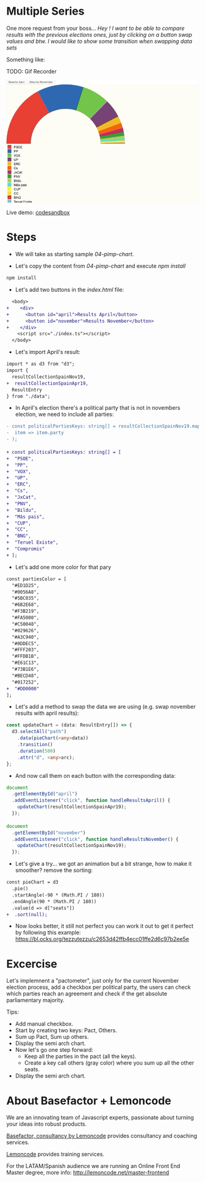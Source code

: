# Multiple Series

One more request from your boss... _Hey ! I want to be able to compare results with the previous elections ones, just by clicking on a
button swap values and btw. I would like to show some transition when swapping data sets_

Something like:

TODO: Gif Recorder

![animated series](./content/chart.gif "animated series")

Live demo: [codesandbox]()

# Steps

- We will take as starting sample _04-pimp-chart_.

- Let's copy the content from _04-pimp-chart_ and execute _npm install_

```bash
npm install
```

- Let's add two buttons in the _index.html_ file:

```diff
  <body>
+    <div>
+      <button id="april">Results April</button>
+      <button id="november">Results November</button>
+    </div>
    <script src="./index.ts"></script>
  </body>
```

- Let's import April's result:

```diff
import * as d3 from "d3";
import {
  resultCollectionSpainNov19,
+  resultCollectionSpainApr19,
  ResultEntry
} from "./data";
```

- In April's election there's a political party that is not in novembers election, we need to include all parties:

```diff
- const politicalPartiesKeys: string[] = resultCollectionSpainNov19.map(
-  item => item.party
- );

+ const politicalPartiesKeys: string[] = [
+  "PSOE",
+  "PP",
+  "VOX",
+  "UP",
+  "ERC",
+  "Cs",
+  "JxCat",
+  "PNV",
+  "Bildu",
+  "Más pais",
+  "CUP",
+  "CC",
+  "BNG",
+  "Teruel Existe",
+  "Compromis"
+ ];
```

- Let's add one more color for that pary

```diff
const partiesColor = [
  "#ED1D25",
  "#0056A8",
  "#5BC035",
  "#6B2E68",
  "#F3B219",
  "#FA5000",
  "#C50048",
  "#029626",
  "#A3C940",
  "#0DDEC5",
  "#FFF203",
  "#FFDB1B",
  "#E61C13",
  "#73B1E6",
  "#BECD48",
  "#017252",
+  "#DD0000"
];
```

- Let's add a method to swap the data we are using (e.g. swap november results with april results):

```typescript
const updateChart = (data: ResultEntry[]) => {
  d3.selectAll("path")
    .data(pieChart(<any>data))
    .transition()
    .duration(500)
    .attr("d", <any>arc);
};
```

- And now call them on each button with the corresponding data:

```typescript
document
  .getElementById("april")
  .addEventListener("click", function handleResultsApril() {
    updateChart(resultCollectionSpainApr19);
  });

document
  .getElementById("november")
  .addEventListener("click", function handleResultsNovember() {
    updateChart(resultCollectionSpainNov19);
  });
```

- Let's give a try... we got an animation but a bit strange, how to make it smoother? remove the sorting:

```diff
const pieChart = d3
  .pie()
  .startAngle(-90 * (Math.PI / 180))
  .endAngle(90 * (Math.PI / 180))
  .value(d => d["seats"])
+  .sort(null);
```

- Now looks better, it still not perfect you can work it out to get it perfect by following this example: https://bl.ocks.org/tezzutezzu/c2653d42ffb4ecc01ffe2d6c97b2ee5e

# Excercise

Let's implemnent a "pactometer", just only for the current November election process, add a checkbox per political party, the users can check which parties reach an agreement and
check if the get absolute parliamentary majority.

Tips:

- Add manual checkbox.
- Start by creating two keys: Pact, Others.
- Sum up Pact, Sum up others.
- Display the semi arch chart.
- Now let's go one step forward:
  - Keep all the parties in the pact (all the keys).
  - Create a key call others (gray color) where you sum up all the other seats.
- Display the semi arch chart.

# About Basefactor + Lemoncode

We are an innovating team of Javascript experts, passionate about turning your ideas into robust products.

[Basefactor, consultancy by Lemoncode](http://www.basefactor.com) provides consultancy and coaching services.

[Lemoncode](http://lemoncode.net/services/en/#en-home) provides training services.

For the LATAM/Spanish audience we are running an Online Front End Master degree, more info: http://lemoncode.net/master-frontend
